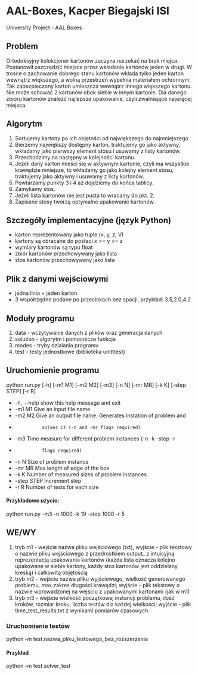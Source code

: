 # AAL-Boxes, Kacper Biegajski ISI
University Project - AAL Boxes

## Problem
Ortodoksyjny kolekcjoner kartonów zaczyna narzekać na brak miejca. Postanowił oszczędzić miejsce przez wkładanie kartonów jeden w drugi.
W trosce o zachowanie dobrego stanu kartonów wkłada tylko jeden karton wewnątrz większego, a wolną przestrzeń wypełnia materiałem ochronnym.
Tak zabezpieczony karton umieszcza wewnątrz innego większego kartonu. Nie może schować 2 kartonów obok siebie w innym kartonie.
Dla danego zbioru kartonów znaleźć najlepsze upakowanie, czyli zwalniające najwięcej miejsca.

## Algorytm
1. Sortujemy kartony po ich objętości od największego do najmniejszego.
2. Bierzemy największy dostępny karton, traktujemy go jako aktywny, wkładamy jako pierwszy element stosu i usuwamy z listy kartonów.
3. Przechodzimy na następny w kolejności kartonu.
4. Jeżeli dany karton mieści się w aktywnym kartonie, czyli ma wszystkie krawędzie mniejsze, to wkładamy go jako kolejny element stosu,
traktujemy jako aktywny i usuwamy z listy kartonów.
5. Powtarzamy punkty 3 i 4 aż dojdziemy do końca tablicy.
6. Zamykamy stos.
7. Jeżeli lista kartonów nie jest pusta to wracamy do pkt. 2.
8. Zapisane stosy tworzą optymalne upakowanie kartonów.

## Szczegóły implementacyjne (język Python)
- karton reprezentowany jako tuple (x, y, z, V)
- kartony są obracane do postaci x >= y >= z
- wymiary kartonów są typu float
- zbiór kartonów przechowywany jako lista
- stos kartonów przechowywany jako lista

## Plik z danymi wejściowymi
- jedna linia = jeden karton
- 3 współrzędne podane po przecinkach bez spacji, przykład: 3.5,2.0,4.2

## Moduły programu
1. data - wczytywanie danych z plików oraz generacja danych
2. solution - algorytm i pomocnicze funkcje
3. modes - tryby dzialania programu
4. test - testy jednostkowe (biblioteka unitttest)

## Uruchomienie programu
python run.py [-h] [-m1 M1] [-m2 M2] [-m3] [-n N] [-mr MR] [-k K] [-step STEP]
              [-r R]


- -h, --help  show this help message and exit
-   -m1 M1      Give an input file name
-   -m2 M2      Give an output file name. Generates instation of problem and
-               solves it (-n and -mr flags required)
-   -m3         Time measure for different problem instances (-n -k -step -r
-               flags required)
-   -n N        Size of problem instance
-   -mr MR      Max length of edge of the box
-   -k K        Number of measured sizes of problem instances
-   -step STEP  Increment step
-   -r R        Number of tests for each size

#### Przykładowe użycie:
python run.py -m3 -n 1000 -k 19 -step 1000 -r 5

## WE/WY
1. tryb m1 - wejście nazwa pliku wejściowego (txt), wyjście - plik tekstowy o nazwie pliku wejściowego z przedrostkiem output_ z 
intuicyjną reprezentacją upakowania kartonów (każda lista oznacza kolejno upakowane w siebie kartony, każdy stos kartonów jest oddzielany kreską) i całkowitą objętością
2. tryb m2 - wejście nazwa pliku wyjściowego, wielkość generowanego problemu, max zakres długości krawędzi; wyjście - plik tekstowy o nazwie wprowadzonej na wejściu z upakowanymi kartonami (jak w m1)
3. tryb m3 - wejście wielkość początkowej instancji problemu, ilość kroków, rozmiar kroku, liczba testów dla każdej wielkości; wyjście - plik time_test_results.txt z wynikami pomiarów czasowych

### Uruchomienie testów
python -m test.nazwa_pliku_testowego_bez_rozszerzenia

#### Przykład
python -m test.solver_test